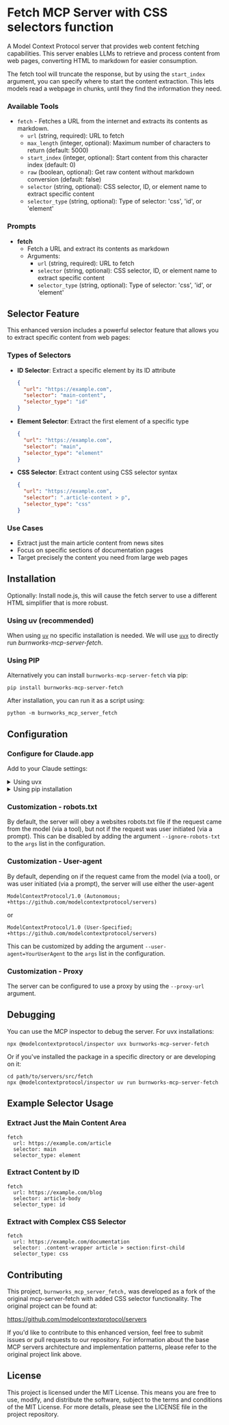 # Fetch MCP Server with CSS selectors function

A Model Context Protocol server that provides web content fetching capabilities. This server enables LLMs to retrieve and process content from web pages, converting HTML to markdown for easier consumption.

The fetch tool will truncate the response, but by using the `start_index` argument, you can specify where to start the content extraction. This lets models read a webpage in chunks, until they find the information they need.

### Available Tools

- `fetch` - Fetches a URL from the internet and extracts its contents as markdown.
    - `url` (string, required): URL to fetch
    - `max_length` (integer, optional): Maximum number of characters to return (default: 5000)
    - `start_index` (integer, optional): Start content from this character index (default: 0)
    - `raw` (boolean, optional): Get raw content without markdown conversion (default: false)
    - `selector` (string, optional): CSS selector, ID, or element name to extract specific content
    - `selector_type` (string, optional): Type of selector: 'css', 'id', or 'element'

### Prompts

- **fetch**
  - Fetch a URL and extract its contents as markdown
  - Arguments:
    - `url` (string, required): URL to fetch
    - `selector` (string, optional): CSS selector, ID, or element name to extract specific content
    - `selector_type` (string, optional): Type of selector: 'css', 'id', or 'element'

## Selector Feature

This enhanced version includes a powerful selector feature that allows you to extract specific content from web pages:

### Types of Selectors

- **ID Selector**: Extract a specific element by its ID attribute
  ```json
  {
    "url": "https://example.com",
    "selector": "main-content",
    "selector_type": "id"
  }
  ```

- **Element Selector**: Extract the first element of a specific type
  ```json
  {
    "url": "https://example.com",
    "selector": "main",
    "selector_type": "element"
  }
  ```

- **CSS Selector**: Extract content using CSS selector syntax
  ```json
  {
    "url": "https://example.com",
    "selector": ".article-content > p",
    "selector_type": "css"
  }
  ```

### Use Cases

- Extract just the main article content from news sites
- Focus on specific sections of documentation pages
- Target precisely the content you need from large web pages

## Installation

Optionally: Install node.js, this will cause the fetch server to use a different HTML simplifier that is more robust.

### Using uv (recommended)

When using [`uv`](https://docs.astral.sh/uv/) no specific installation is needed. We will
use [`uvx`](https://docs.astral.sh/uv/guides/tools/) to directly run *burnworks-mcp-server-fetch*.

### Using PIP

Alternatively you can install `burnworks-mcp-server-fetch` via pip:

```
pip install burnworks-mcp-server-fetch
```

After installation, you can run it as a script using:

```
python -m burnworks_mcp_server_fetch
```

## Configuration

### Configure for Claude.app

Add to your Claude settings:

<details>
<summary>Using uvx</summary>

```json
"mcpServers": {
  "fetch": {
    "command": "uvx",
    "args": ["burnworks-mcp-server-fetch"]
  }
}
```
</details>

<details>
<summary>Using pip installation</summary>

```json
"mcpServers": {
  "fetch": {
    "command": "python",
    "args": ["-m", "burnworks_mcp_server_fetch"]
  }
}
```
</details>

### Customization - robots.txt

By default, the server will obey a websites robots.txt file if the request came from the model (via a tool), but not if
the request was user initiated (via a prompt). This can be disabled by adding the argument `--ignore-robots-txt` to the
`args` list in the configuration.

### Customization - User-agent

By default, depending on if the request came from the model (via a tool), or was user initiated (via a prompt), the
server will use either the user-agent
```
ModelContextProtocol/1.0 (Autonomous; +https://github.com/modelcontextprotocol/servers)
```
or
```
ModelContextProtocol/1.0 (User-Specified; +https://github.com/modelcontextprotocol/servers)
```

This can be customized by adding the argument `--user-agent=YourUserAgent` to the `args` list in the configuration.

### Customization - Proxy

The server can be configured to use a proxy by using the `--proxy-url` argument.

## Debugging

You can use the MCP inspector to debug the server. For uvx installations:

```
npx @modelcontextprotocol/inspector uvx burnworks-mcp-server-fetch
```

Or if you've installed the package in a specific directory or are developing on it:

```
cd path/to/servers/src/fetch
npx @modelcontextprotocol/inspector uv run burnworks-mcp-server-fetch
```

## Example Selector Usage

### Extract Just the Main Content Area

```
fetch
  url: https://example.com/article
  selector: main
  selector_type: element
```

### Extract Content by ID

```
fetch
  url: https://example.com/blog
  selector: article-body
  selector_type: id
```

### Extract with Complex CSS Selector

```
fetch
  url: https://example.com/documentation
  selector: .content-wrapper article > section:first-child
  selector_type: css
```

## Contributing

This project, `burnworks_mcp_server_fetch,` was developed as a fork of the original mcp-server-fetch with added CSS selector functionality. The original project can be found at:

https://github.com/modelcontextprotocol/servers

If you'd like to contribute to this enhanced version, feel free to submit issues or pull requests to our repository. For information about the base MCP servers architecture and implementation patterns, please refer to the original project link above.

## License

This project is licensed under the MIT License. This means you are free to use, modify, and distribute the software, subject to the terms and conditions of the MIT License. For more details, please see the LICENSE file in the project repository.